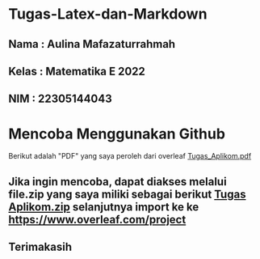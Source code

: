# Tugas-Latex-dan-Markdown
## Nama  : Aulina Mafazaturrahmah
## Kelas  : Matematika E 2022
## NIM  : 22305144043

# Mencoba Menggunakan Github
Berikut adalah "PDF" yang saya peroleh dari overleaf [Tugas_Aplikom.pdf](https://github.com/AulinaMafaza/Tugas-Latex-dan-Markdown/files/13520752/Tugas_Aplikom.pdf)

## Jika ingin mencoba, dapat diakses melalui file.zip yang saya miliki sebagai berikut [Tugas Aplikom.zip](https://github.com/AulinaMafaza/Tugas-Latex-dan-Markdown/files/13520774/Tugas.Aplikom.zip) selanjutnya import ke ke https://www.overleaf.com/project

## Terimakasih

